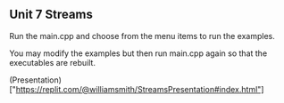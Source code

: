 ## Unit 7 Streams

Run the main.cpp and choose from the menu items to run the examples.

You may modify the examples but then run main.cpp again so that the executables are rebuilt.


(Presentation)["https://replit.com/@williamsmith/StreamsPresentation#index.html"]
